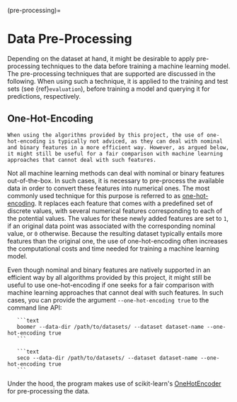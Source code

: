 (pre-processing)=

# Data Pre-Processing

Depending on the dataset at hand, it might be desirable to apply pre-processing techniques to the data before training a machine learning model. The pre-processing techniques that are supported are discussed in the following. When using such a technique, it is applied to the training and test sets (see {ref}`evaluation`), before training a model and querying it for predictions, respectively.

## One-Hot-Encoding

```{warning}
When using the algorithms provided by this project, the use of one-hot-encoding is typically not adviced, as they can deal with nominal and binary features in a more efficient way. However, as argued below, it might still be useful for a fair comparison with machine learning approaches that cannot deal with such features.
```

Not all machine learning methods can deal with nominal or binary features out-of-the-box. In such cases, it is necessary to pre-process the available data in order to convert these features into numerical ones. The most commonly used technique for this purpose is referred to as [one-hot-encoding](https://en.wikipedia.org/wiki/One-hot). It replaces each feature that comes with a predefined set of discrete values, with several numerical features corresponding to each of the potential values. The values for these newly added features are set to `1`, if an original data point was associated with the corresponding nominal value, or `0` otherwise. Because the resulting dataset typically entails more features than the original one, the use of one-hot-encoding often increases the computational costs and time needed for training a machine learning model.

Even though nominal and binary features are natively supported in an efficient way by all algorithms provided by this project, it might still be useful to use one-hot-encoding if one seeks for a fair comparison with machine learning approaches that cannot deal with such features. In such cases, you can provide the argument `--one-hot-encoding true` to the command line API:

````{tab} BOOMER
   ```text
   boomer --data-dir /path/to/datasets/ --dataset dataset-name --one-hot-encoding true
   ```
````

````{tab} SeCo
   ```text
   seco --data-dir /path/to/datasets/ --dataset dataset-name --one-hot-encoding true
   ```
````

Under the hood, the program makes use of scikit-learn's [OneHotEncoder](https://scikit-learn.org/stable/modules/generated/sklearn.preprocessing.OneHotEncoder.html) for pre-processing the data.
